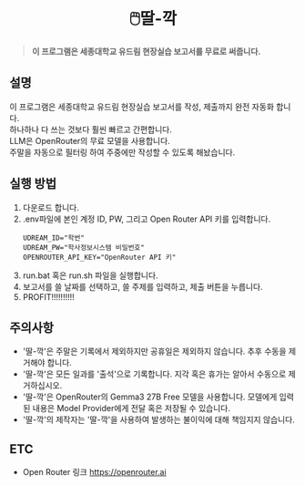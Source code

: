 <h1 align='center'>
   🖱️딸-깍
</h1>

> **이 프로그램은 세종대학교 유드림 현장실습 보고서를 무료로 써줍니다.**

## 설명
이 프로그램은 세종대학교 유드림 현장실습 보고서를 작성, 제출까지 완전 자동화 합니다.\
하나하나 다 쓰는 것보다 훨씬 빠르고 간편합니다.\
LLM은 OpenRouter의 무료 모델을 사용합니다.\
주말을 자동으로 필터링 하여 주중에만 작성할 수 있도록 해놨습니다.

## 실행 방법
1. 다운로드 합니다.
2. .env파일에 본인 계정 ID, PW, 그리고 Open Router API 키를 입력합니다.
   ```
   UDREAM_ID="학번"
   UDREAM_PW="학사정보시스템 비밀번호"
   OPENROUTER_API_KEY="OpenRouter API 키"
   ```
4. run.bat 혹은 run.sh 파일을 실행합니다.
5. 보고서를 쓸 날짜를 선택하고, 쓸 주제를 입력하고, 제출 버튼을 누릅니다.
6. PROFIT!!!!!!!!!!

## 주의사항
- '딸-깍'은 주말은 기록에서 제외하지만 공휴일은 제외하지 않습니다. 추후 수동을 제거해야 합니다.
- '딸-깍'은 모든 일과를 '출석'으로 기록합니다. 지각 혹은 휴가는 알아서 수동으로 제거하십시오.
- '딸-깍'은 OpenRouter의 Gemma3 27B Free 모델을 사용합니다. 모델에게 입력된 내용은 Model Provider에게 전달 혹은 저장될 수 있습니다.
- '딸-깍'의 제작자는 '딸-깍'을 사용하여 발생하는 불이익에 대해 책임지지 않습니다.

## ETC
- Open Router 링크
https://openrouter.ai
